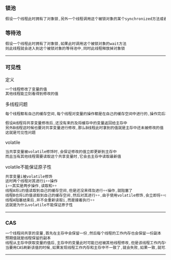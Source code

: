 ### 锁池

```java
假设一个线程此时拥有了对象锁,另外一个线程调用这个被锁对象的某个synchronized方法或者synchronized块,则这个线程就会被放入到这个被锁对象的锁池中
```

### 等待池

```java
假设一个线程此时拥有了对象锁,如果此时调用这个被锁对象的wait方法
则此线程就会进入到这个被锁对象的等待池中,同时此线程释放掉对象锁
```

---

### 可见性

定义

```java
一个线程修改了变量的值
其他线程能立刻看得到修改的值
```

多线程问题

```java
每个线程都有自己的缓存空间,每个线程对变量的操作都是在自己的缓存空间中进行的,操作完后再将修改后的值返回给主存中

假设A线程将共享变量修改后,还没有来的及将缓存中的变量返回给主存中
另外B线程这时候也要对共享变量进行修改,那么B线程此时拿到的值就是主存中还未被修改的值
这就是可见性问题
```

volatile

```java
当共享变量被volatile修饰时,会保证修改的值立即更新到主存中
而且当有其他线程需要读取这个共享变量时,它会去主存中读取最新值
```

volatile不能保证原子性

```java
共享变量i被volatile修饰
这时两个线程对其进行i++操作
i++其实是两步操作,读取和++
线程A将i的值读取到自己的缓存空间,但是还没来得及进行++操作,就阻塞了
线程B也将i的值读取到自己的缓存空间,然后对其进行++,由于使用volatile修饰,会立即将++的结果立即写入到主存中
线程A阻塞结束后,并不会重新读取i,而是接着执行++
这就是为什么volatile不能保证原子性
```

---

### CAS

```java
一个线程间共享的变量,首先在主存中会保留一份,然后每个线程的工作内存也会保留一份副本
预期值就是线程保留的副本
线程从主存中获取变量的值后,主存中的变量此时可能已经被其他线程修改,但是该线程工作内存中变量却还是原来的值,这就是所谓的预期值了
当要用CAS刷新该值的时候,如果发现线程工作内存和主存中不一致了,就会失败,如果一致,就可以更新成功.
```

---

